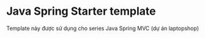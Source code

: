 # Java Spring Starter template
Template này được sử dụng cho series Java Spring MVC (dự án laptopshop)

